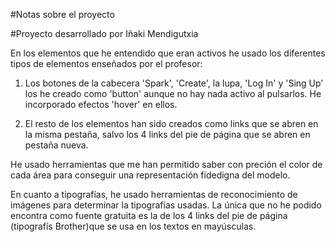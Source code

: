 
#Notas sobre el proyecto

#Proyecto desarrollado por Iñaki Mendigutxia

En los elementos que he entendido que eran activos he usado los diferentes tipos de elementos enseñados por el profesor:

1. Los botones de la cabecera 'Spark', 'Create', la lupa, 'Log In' y 'Sing Up' los he creado como 'button' aunque no hay nada activo al pulsarlos. He incorporado efectos 'hover' en ellos.

2. El resto de los elementos han sido creados como links que se abren en la misma pestaña, salvo los 4 links del pie de página que se abren en pestaña nueva.

He usado herramientas que me han permitido saber con preción el color de cada área para conseguir una representación fidedigna del modelo.

En cuanto a tipografías, he usado herramientas de reconocimiento de imágenes para determinar la tipografías usadas. La única que no he podido encontra como fuente gratuita es la de los 4 links del pie de página (tipografís Brother)que se usa en los textos en mayúsculas.





